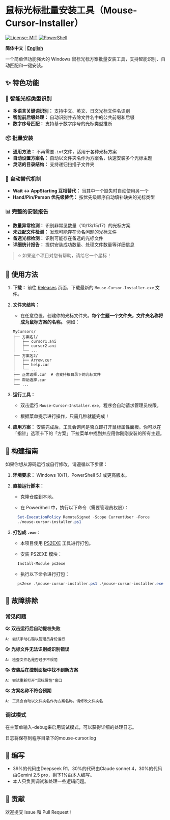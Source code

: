 # 鼠标光标批量安装工具（Mouse-Cursor-Installer）

[![License: MIT](https://img.shields.io/badge/License-MIT-yellow.svg)](https://opensource.org/licenses/MIT)
[![PowerShell](https://img.shields.io/badge/PowerShell-5.1%2B-blue.svg)](https://docs.microsoft.com/en-us/powershell/)

**简体中文** | [**English**](./README_en.md)

一个简单但功能强大的 Windows 鼠标光标方案批量安装工具，支持智能识别、自动匹配和一键安装。

## ✨ 特色功能

### 🎯 智能光标类型识别

- **多语言关键词识别：** 支持中文、英文、日文光标文件名识别
- **智能前后缀处理：** 自动识别并去除文件名中的公共前缀和后缀
- **数字序号匹配：** 支持基于数字序号的光标类型推断

### 📦 批量安装

- **通用方法：** 不再需要`.inf`文件，适用于各种光标方案
- **自动设置方案名：** 自动以文件夹名作为方案名，快速安装多个光标主题
- **灵活的目录结构：** 支持递归扫描子文件夹

### 🔄 自动替代机制

- **Wait ↔ AppStarting 互相替代：** 当其中一个缺失时自动使用另一个
- **Hand/Pin/Person 优先级替代：** 按优先级顺序自动填补缺失的光标类型

### 📊 完整的安装报告

- **数量异常检测：** 识别非常见数量（10/13/15/17）的光标方案
- **未匹配文件检测：** 发现可能存在命名问题的光标文件
- **备选光标检测：** 识别可能存在备选的光标文件
- **详细统计报告：** 提供安装成功数量、处理文件数量等详细信息

> ⭐ 如果这个项目对您有帮助，请给它一个星标！

## 🚀 使用方法

1. **下载：** 前往 [Releases](https://github.com/unc611/Mouse-Cursor-Installer/releases) 页面，下载最新的 `Mouse-Cursor-Installer.exe` 文件。

2. **文件夹结构：**
   
   - 在任意位置，创建你的光标文件夹。**每个主题一个文件夹，文件夹名称将成为鼠标方案的名称。** 例如：
   
   ```
   MyCursors/
   ├── 方案名1/
   │   ├── cursor1.ani
   │   ├── cursor2.ani
   │   └── ...
   ├── 方案名2/
   │   ├── Arrow.cur
   │   ├── help.cur
   │   └── ...
   ├── 正常选择.cur  # 也支持根目录下的光标文件
   ├── 帮助选择.cur
   └── ...
   ```

3. **运行工具：**
   
   - 双击运行 `Mouse-Cursor-Installer.exe`，程序会自动请求管理员权限。
   
   - 根据菜单提示进行操作，只需几秒就能完成！

4. **应用方案：** 安装完成后，工具会询问是否立即打开鼠标属性面板。你可以在「指针」选项卡下的「方案」下拉菜单中找到并应用你刚刚安装的所有主题。

## 🔧 构建指南
   
   如果你想从源码运行或自行修改，请遵循以下步骤：

1. **环境要求：** Windows 10/11，PowerShell 5.1 或更高版本。

2. **直接运行脚本：**
      
      - 克隆仓库到本地。
      
      - 在 PowerShell 中，执行以下命令（需要管理员权限）：
  
    ```powershell
      Set-ExecutionPolicy RemoteSigned -Scope CurrentUser -Force
      ./mouse-cursor-installer.ps1
    ```

3. **打包成 `.exe`**：
      
      - 本项目使用 [PS2EXE](https://github.com/MScholtes/PS2EXE) 工具进行打包。
      
      - 安装 PS2EXE 模块：
  
    ```powershell
      Install-Module ps2exe
    ```

      - 执行以下命令进行打包：

    ```powershell
      ps2exe .\mouse-cursor-installer.ps1 .\mouse-cursor-installer.exe
    ```

## 🐛 故障排除

### 常见问题

**Q: 双击运行后自动提权失败**

```
A: 尝试手动右键以管理员身份运行
```

**Q: 光标文件无法识别或识别错误**

```
A: 检查文件名是否过于不规范
```

**Q: 安装后在控制面板中找不到新方案**

```
A: 尝试重新打开"鼠标属性"窗口
```

**Q: 方案名称不符合预期**

```
A: 工具会自动以文件夹名作为方案名称，请修改文件夹名
```

### 调试模式

在主菜单输入-debug来启用调试模式，可以获得详细的处理日志。

日志将保存到程序目录下的mouse-cursor.log

## 📄 编写

- 39%的代码由Deepseek R1，30%的代码由Claude sonnet 4，30%的代码由Gemini 2.5 pro，剩下1%由本人编写。
- 本人只负责调试和处理一些逻辑问题。

## 🤝 贡献

欢迎提交 Issue 和 Pull Request！
